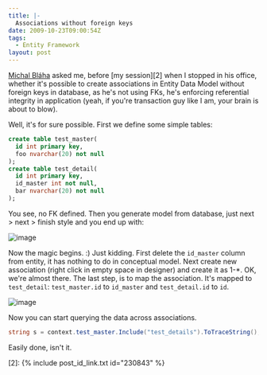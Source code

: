 ```yaml
---
title: |-
  Associations without foreign keys
date: 2009-10-23T09:00:54Z
tags:
  - Entity Framework
layout: post
---
```

[Michal Bláha][1] asked me, before [my session][2] when I stopped in his office, whether it's possible to create associations in Entity Data Model without foreign keys in database, as he's not using FKs, he's enforcing referential integrity in application (yeah, if you're transaction guy like I am, your brain is about to blow).

Well, it's for sure possible. First we define some simple tables:

```sql
create table test_master(
  id int primary key,
  foo nvarchar(20) not null
);
create table test_detail(
  id int primary key,
  id_master int not null,
  bar nvarchar(20) not null
);
```

You see, no FK defined. Then you generate model from database, just next > next > finish style and you end up with:

![image](/i/230963/associations_no_fk_1.png)

Now the magic begins. :) Just kidding. First delete the `id_master` column from entity, it has nothing to do in conceptual model. Next create new association (right click in empty space in designer) and create it as 1-*. OK, we're almost there. The last step, is to map the association. It's mapped to `test_detail`: `test_master.id` to `id_master` and `test_detail.id` to `id`.

![image](/i/230963/associations_no_fk_2.png)

Now you can start querying the data across associations.

```csharp
string s = context.test_master.Include("test_details").ToTraceString();
```

Easily done, isn't it.

[1]: http://blog.vyvojar.cz/michal
[2]: {% include post_id_link.txt id="230843" %}